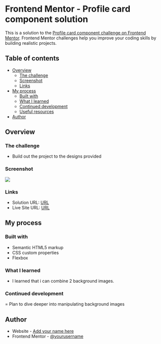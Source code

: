 # Frontend Mentor - Profile card component solution

This is a solution to the [Profile card component challenge on Frontend Mentor](https://www.frontendmentor.io/challenges/profile-card-component-cfArpWshJ). Frontend Mentor challenges help you improve your coding skills by building realistic projects. 

## Table of contents

- [Overview](#overview)
  - [The challenge](#the-challenge)
  - [Screenshot](#screenshot)
  - [Links](#links)
- [My process](#my-process)
  - [Built with](#built-with)
  - [What I learned](#what-i-learned)
  - [Continued development](#continued-development)
  - [Useful resources](#useful-resources)
- [Author](#author)


## Overview

### The challenge

- Build out the project to the designs provided

### Screenshot

![](./screenshot.jpg)
### Links

- Solution URL: [URL](https://your-solution-url.com)
- Live Site URL: [URL](https://soto-j.github.io/front-end-mentor-challenges/profile-card-component/)

## My process

### Built with

- Semantic HTML5 markup
- CSS custom properties
- Flexbox

### What I learned

- I learned that i can combine 2 background images.

### Continued development

= Plan to dive deeper into manipulating background images
## Author

- Website - [Add your name here](https://www.your-site.com)
- Frontend Mentor - [@yourusername](https://www.frontendmentor.io/profile/yourusername)